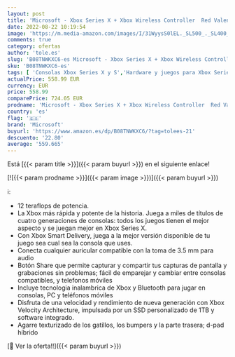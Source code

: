 ```yaml
---
layout: post
title: 'Microsoft - Xbox Series X + Xbox Wireless Controller  Red Valentine'
date: 2022-08-22 10:19:54
image: 'https://m.media-amazon.com/images/I/31WyysS0lEL._SL500_._SL400_.jpg'
comments: true
category: ofertas
author: 'tole.es'
slug: 'B08TNWKXC6-es Microsoft - Xbox Series X + Xbox Wireless Controller Red...'
sku: 'B08TNWKXC6-es'
tags: [ 'Consolas Xbox Series X y S','Hardware y juegos para Xbox Series X y S','Videojuegos','microsoft','xbox','🇪🇸', ]
actualPrice: 558.99 EUR
currency: EUR
price: 558.99
comparePrice: 724.05 EUR
prodname: 'Microsoft - Xbox Series X + Xbox Wireless Controller  Red Valentine'
country: 'es'
flag: '🇪🇸'
brand: 'Microsoft'
buyurl: 'https://www.amazon.es/dp/B08TNWKXC6/?tag=tolees-21'
descuento: '22.80'
average: '559.665'
---
```


Está [{{< param title >}}]({{< param buyurl >}}) en el siguiente enlace!

[![{{< param prodname >}}]({{< param image >}})]({{< param buyurl >}})

ℹ️:

- 12 teraflops de potencia.
- La Xbox más rápida y potente de la historia. Juega a miles de títulos de cuatro generaciones de consolas: todos los juegos tienen el mejor aspecto y se juegan mejor en Xbox Series X.
- Con Xbox Smart Delivery, juega a la mejor versión disponible de tu juego sea cual sea la consola que uses.
- Conecta cualquier auricular compatible con la toma de 3.5 mm para audio
- Botón Share que permite capturar y compartir tus capturas de pantalla y grabaciones sin problemas; fácil de emparejar y cambiar entre consolas compatibles, y telefonos móviles
- Incluye tecnologia inalambrica de Xbox y Bluetooth para jugar en consolas, PC y teléfonos móviles
- Disfruta de una velocidad y rendimiento de nueva generación con Xbox Velocity Architecture, impulsada por un SSD personalizado de 1TB y software integrado.
- Agarre texturizado de los gatillos, los bumpers y la parte trasera; d-pad híbrido

[🛒 Ver la oferta!!]({{< param buyurl >}})
